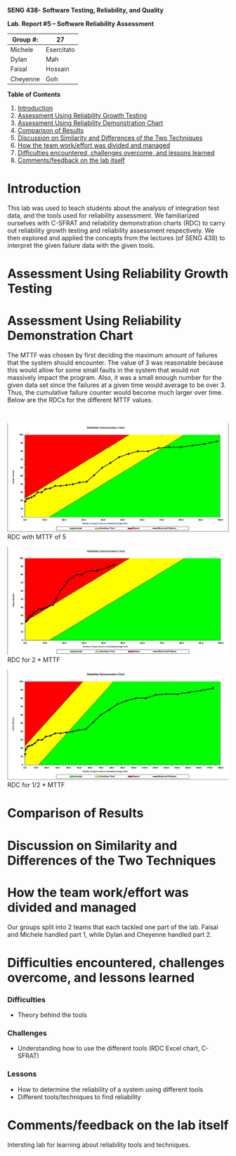 **SENG 438- Software Testing, Reliability, and Quality**

**Lab. Report \#5 – Software Reliability Assessment**

| Group \#: | 27         |
| --------- | ---------- |
| Michele   | Esercitato |
| Dylan     | Mah        |
| Faisal    | Hossain    |
| Cheyenne  | Goh        |

**Table of Contents**

1. [Introduction](#Introduction)
2. [Assessment Using Reliability Growth Testing](#Assessment-Using-Reliability-Growth-Testing)
3. [Assessment Using Reliability Demonstration Chart](#Assessment-Using-Reliability-Demonstration-Chart)
4. [Comparison of Results](#Comparison-of-Results)
5. [Discussion on Similarity and Differences of the Two Techniques](#Discussion-on-Similarity-and-Differences-of-the-Two-Techniques)
6. [How the team work/effort was divided and managed](#How-the-team-work/effort-was-divided-and-managed)
7. [Difficulties encountered, challenges overcome, and lessons learned](#Difficulties-encountered-challenges-overcome-and-lessons-learned)
8. [Comments/feedback on the lab itself](#Comments/feedback-on-the-lab-itself)

# Introduction

This lab was used to teach students about the analysis of integration test data, and the tools used for reliability assessment. We familiarized ourselves with C-SFRAT and reliability demonstration charts (RDC) to carry out reliability growth testing and reliability assessment respectively. We then explored and applied the concepts from the lectures (of SENG 438) to interpret the given failure data with the given tools.

# Assessment Using Reliability Growth Testing

# Assessment Using Reliability Demonstration Chart
The MTTF was chosen by first deciding the maximum amount of failures that the system should encounter. The value of 3 was reasonable because this would allow for some small faults in the system that would not massively impact the program. Also, it was a small enough number for the given data set since the failures at a given time would average to be over 3. Thus, the cumulative failure counter would become much larger over time. Below are the RDCs for the different MTTF values.

<br>

![](./plots/RDC.jpg)
RDC with MTTF of 5

![](./plots/RDC%20with%202x%20MTTF.jpg)
RDC for 2 * MTTF

![](./plots/RDC%20with%200.5x%20MTTF.jpg)
RDC for 1/2 * MTTF

#

# Comparison of Results

# Discussion on Similarity and Differences of the Two Techniques

# How the team work/effort was divided and managed
Our groups split into 2 teams that each tackled one part of the lab. Faisal and Michele handled part 1, while Dylan and Cheyenne handled part 2.
#

# Difficulties encountered, challenges overcome, and lessons learned
### Difficulties
- Theory behind the tools

### Challenges
- Understanding how to use the different tools (RDC Excel chart, C-SFRAT)

### Lessons
- How to determine the reliability of a system using different tools
- Different tools/techniques to find reliability

# Comments/feedback on the lab itself
Intersting lab for learning about reliability tools and techniques.
